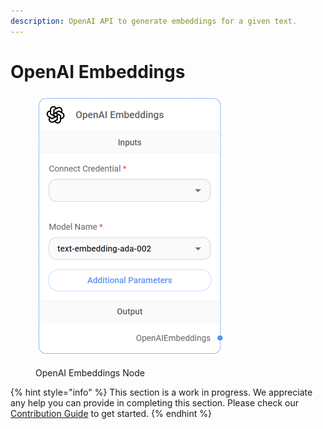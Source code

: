 ```yaml
---
description: OpenAI API to generate embeddings for a given text.
---
```


# OpenAI Embeddings

<figure><img src="../../../.gitbook/assets/image (5) (1) (1) (1) (1).png" alt="" width="305"><figcaption><p>OpenAI Embeddings Node</p></figcaption></figure>

{% hint style="info" %}
This section is a work in progress. We appreciate any help you can provide in completing this section. Please check our [Contribution Guide](../../../contributing/) to get started.
{% endhint %}
